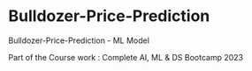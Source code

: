 # Bulldozer-Price-Prediction

Bulldozer-Price-Prediction - ML Model

Part of the Course work : Complete AI, ML & DS Bootcamp 2023 
